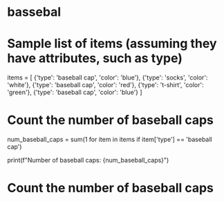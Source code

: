 # bassebal
# Sample list of items (assuming they have attributes, such as type)
items = [
    {'type': 'baseball cap', 'color': 'blue'},
    {'type': 'socks', 'color': 'white'},
    {'type': 'baseball cap', 'color': 'red'},
    {'type': 't-shirt', 'color': 'green'},
    {'type': 'baseball cap', 'color': 'blue'}
]

# Count the number of baseball caps
num_baseball_caps = sum(1 for item in items if item['type'] == 'baseball cap')

print(f"Number of baseball caps: {num_baseball_caps}")
# Count the number of baseball caps
